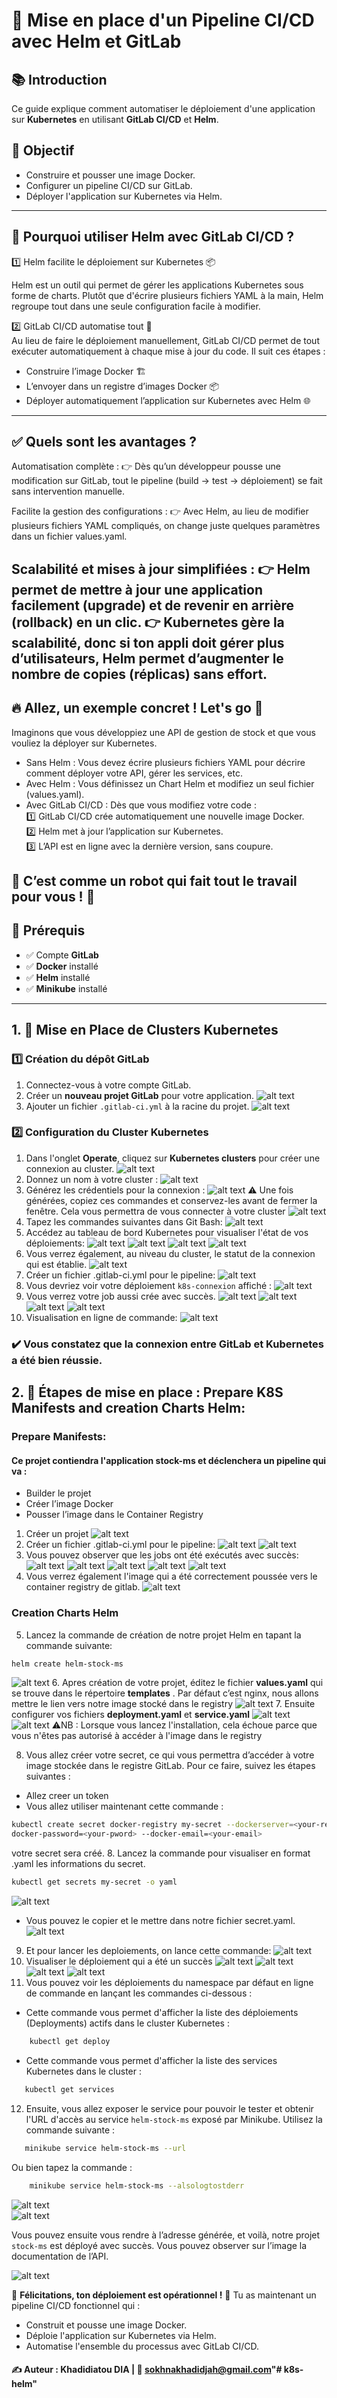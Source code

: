 # 📌 Mise en place d'un Pipeline CI/CD avec Helm et GitLab

## 📚 Introduction
Ce guide explique comment automatiser le déploiement d'une application sur **Kubernetes** en utilisant **GitLab CI/CD** et **Helm**.

## 🎯 Objectif
- Construire et pousser une image Docker.
- Configurer un pipeline CI/CD sur GitLab.
- Déployer l'application sur Kubernetes via Helm.

---
## 🎯 Pourquoi utiliser Helm avec GitLab CI/CD ?
1️⃣ Helm facilite le déploiement sur Kubernetes 📦

Helm est un outil qui permet de gérer les applications Kubernetes sous forme de charts.
Plutôt que d'écrire plusieurs fichiers YAML à la main, Helm regroupe tout dans une seule configuration facile à modifier.

2️⃣ GitLab CI/CD automatise tout 🚀 <br>
Au lieu de faire le déploiement manuellement, GitLab CI/CD permet de tout exécuter automatiquement à chaque mise à jour du code.
Il suit ces étapes :
- Construire l’image Docker 🏗️
- L’envoyer dans un registre d’images Docker 📦
- Déployer automatiquement l’application sur Kubernetes avec Helm 🌐
---

## ✅ Quels sont les avantages ?
Automatisation complète :
👉 Dès qu’un développeur pousse une modification sur GitLab, tout le pipeline (build → test → déploiement) se fait sans intervention manuelle.

Facilite la gestion des configurations :
👉 Avec Helm, au lieu de modifier plusieurs fichiers YAML compliqués, on change juste quelques paramètres dans un fichier values.yaml.

Scalabilité et mises à jour simplifiées :
👉 Helm permet de mettre à jour une application facilement (upgrade) et de revenir en arrière (rollback) en un clic.
👉 Kubernetes gère la scalabilité, donc si ton appli doit gérer plus d’utilisateurs, Helm permet d’augmenter le nombre de copies (réplicas) sans effort.
---
## 🔥 Allez, un exemple concret ! Let's go 🚀
Imaginons que vous développiez une API de gestion de stock et que vous vouliez la déployer sur Kubernetes.

- Sans Helm : Vous devez écrire plusieurs fichiers YAML pour décrire comment déployer votre API, gérer les services, etc.
- Avec Helm : Vous définissez un Chart Helm et modifiez un seul fichier (values.yaml).
- Avec GitLab CI/CD : Dès que vous modifiez votre code : <br>
  1️⃣ GitLab CI/CD crée automatiquement une nouvelle image Docker. <br>
  2️⃣ Helm met à jour l’application sur Kubernetes. <br>
  3️⃣ L’API est en ligne avec la dernière version, sans coupure. <br>

🎯 C’est comme un robot qui fait tout le travail pour vous ! 🤖
---
## 🚀 Prérequis
- ✅ Compte **GitLab**
- ✅ **Docker** installé
- ✅ **Helm** installé
- ✅ **Minikube** installé

---

## 1. 🔧 Mise en Place de Clusters Kubernetes

### 1️⃣ Création du dépôt GitLab

1. Connectez-vous à votre compte GitLab.
2. Créer un **nouveau projet GitLab** pour votre application.
  ![alt text](image.png)
3. Ajouter un fichier `.gitlab-ci.yml` à la racine du projet.
   ![alt text](image-1.png)

### 2️⃣ Configuration du Cluster Kubernetes 

1. Dans l'onglet **Operate**, cliquez sur **Kubernetes clusters** pour créer une connexion au cluster.
  ![alt text](image-2.png)
2. Donnez un nom à votre cluster :
  ![alt text](image-3.png)
3. Générez les crédentiels pour la connexion :
 ![alt text](image-4.png)
⚠️ Une fois générées, copiez ces commandes et conservez-les avant de fermer la fenêtre. Cela vous permettra de vous connecter à votre cluster
 ![alt text](image-6.png)
5. Tapez les commandes suivantes dans Git Bash:
![alt text](image-7.png)
5. Accédez au tableau de bord Kubernetes pour visualiser l'état de vos déploiements:
![alt text](image-8.png)
![alt text](image-9.png)
![alt text](image-10.png)
![alt text](image-11.png)
6. Vous verrez également, au niveau du cluster, le statut de la connexion qui est établie.
![alt text](image-12.png)
7. Créer un fichier .gitlab-ci.yml pour le pipeline:
![alt text](image-13.png)
8. Vous devriez voir votre déploiement `k8s-connexion` affiché :
![alt text](image-14.png)
9. Vous verrez votre job aussi crée avec succès.
![alt text](image-15.png)
![alt text](image-16.png)
![alt text](image-17.png)
![alt text](image-19.png)
9. Visualisation en ligne de commande:
![alt text](image-20.png)
### ✔️ Vous constatez que la connexion entre GitLab et Kubernetes a été bien réussie.

## 2. 🔧 Étapes de mise en place : Prepare K8S Manifests and creation Charts Helm:
### Prepare Manifests:
#### Ce projet contiendra l'application stock-ms et déclenchera un pipeline qui va :
- Builder le projet
- Créer l’image Docker 
- Pousser l’image dans le Container Registry
1. Créer un projet
![alt text](image-22.png)
2. Créer un fichier .gitlab-ci.yml pour le pipeline:
![alt text](image-23.png)
![alt text](image-24.png)
3. Vous pouvez observer que les jobs ont été exécutés avec succès:
![alt text](image-28.png)
![alt text](image-29.png)
![alt text](image-30.png)
![alt text](image-31.png)
![alt text](image-32.png)
4. Vous verrez également l'image qui a été correctement poussée vers le container registry de gitlab.
![alt text](image-34.png)
### Creation Charts Helm
5. Lancez la commande de création de notre projet Helm en tapant la commande suivante:
 ```sh 
 helm create helm-stock-ms
 ```
![alt text](image-33.png)
6. Apres création de votre projet, éditez le fichier **values.yaml** qui se trouve dans le
répertoire **templates** . Par défaut c’est nginx, nous allons mettre le lien
vers notre image stocké dans le registry
![alt text](image-35.png)
7. Ensuite configurer vos fichiers **deployment.yaml** et **service.yaml**
![alt text](image-36.png)
![alt text](image-37.png)
⚠️NB : Lorsque vous lancez l'installation, cela échoue parce que vous n'êtes pas autorisé à accéder à l'image dans le registry

8. Vous allez créer votre secret, ce qui vous permettra d’accéder à votre image stockée dans le registre GitLab. Pour ce faire, suivez les étapes suivantes :
- Allez creer un token
- Vous allez utiliser maintenant cette commande :
 ```sh 
kubectl create secret docker-registry my-secret --dockerserver=<your-registry-server> --docker-username=<your-name> --
docker-password=<your-pword> --docker-email=<your-email>
 ```
 votre secret sera créé.
8. Lancez la commande pour visualiser en format .yaml les informations du secret. 
 ```sh 
kubectl get secrets my-secret -o yaml
 ```
 ![alt text](image-45.png)
- Vous pouvez le copier et le mettre dans notre fichier secret.yaml.
![alt text](image-46.png)
9. Et pour lancer les deploiements, on lance cette commande:
![alt text](image-47.png)
10. Visualiser le déploiement qui a été un succès
![alt text](image-48.png)
![alt text](image-49.png)
![alt text](image-50.png)
![alt text](image-51.png)
11. Vous pouvez voir les déploiements du namespace par défaut en ligne de commande en lançant les commandes ci-dessous :
- Cette commande vous permet d'afficher la liste des déploiements (Deployments) actifs dans le cluster Kubernetes :
```sh
    kubectl get deploy
 ```
- Cette commande vous permet d'afficher la liste des services Kubernetes dans le cluster :
 ```sh
    kubectl get services
```
12. Ensuite, vous allez exposer le service pour pouvoir le tester et obtenir l'URL d'accès au service `helm-stock-ms` exposé par Minikube. Utilisez la commande suivante :

 ```sh
    minikube service helm-stock-ms --url
```
Ou bien tapez la commande :

```sh
    minikube service helm-stock-ms --alsologtostderr
```

![alt text](image-57.png)  
![alt text](image-55.png)  

Vous pouvez ensuite vous rendre à l’adresse générée, et voilà, notre projet `stock-ms` est déployé avec succès. Vous pouvez observer sur l’image la documentation de l’API.

![alt text](image-56.png)

🚀 **Félicitations, ton déploiement est opérationnel !** 🎉
Tu as maintenant un pipeline CI/CD fonctionnel qui :
- Construit et pousse une image Docker.
- Déploie l'application sur Kubernetes via Helm.
- Automatise l'ensemble du processus avec GitLab CI/CD.


#### ✍️ Auteur : Khadidiatou DIA | 📩 sokhnakhadidjah@gmail.com"# k8s-helm" 
